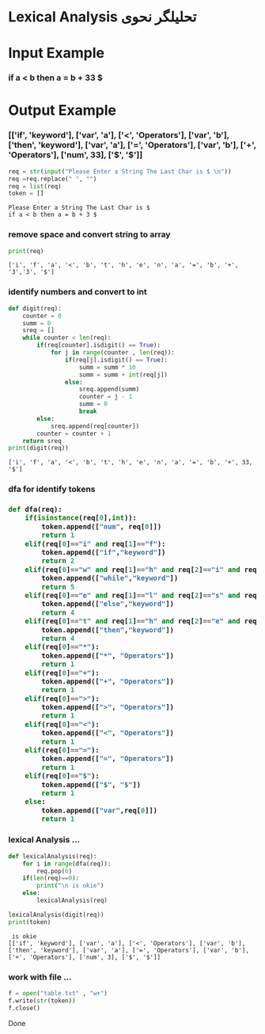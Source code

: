 <h1>Lexical Analysis    تحلیلگر نحوی</h1>
<h1> Input Example </h1>
    <h3> if a < b then a = b + 33 $ </h3>
    
<h1> Output Example </h1>
    <h3>[['if', 'keyword'], ['var', 'a'], ['<', 'Operators'], ['var', 'b'], ['then', 'keyword'], ['var', 'a'], ['=', 'Operators'], ['var', 'b'], ['+', 'Operators'], ['num', 33], ['$', '$']] </h3>


```python
req = str(input("Please Enter a String The Last Char is $ \n"))
req =req.replace(" ", "")
req = list(req)
token = []
```

    Please Enter a String The Last Char is $ 
    if a < b then a = b + 3 $
    

<h3> remove space and convert string to array </h3>


```python
print(req)
```

    ['i', 'f', 'a', '<', 'b', 't', 'h', 'e', 'n', 'a', '=', 'b', '+', '3','3', '$']
    

<h3> identify numbers and convert to int </h3>


```python
def digit(req):
    counter = 0
    summ = 0 
    sreq = []
    while counter < len(req):
        if(req[counter].isdigit() == True):
            for j in range(counter , len(req)):
                if(req[j].isdigit() == True):
                    summ = summ * 10
                    summ = summ + int(req[j])                    
                else:
                    sreq.append(summ)
                    counter = j - 1 
                    summ = 0
                    break
        else:
            sreq.append(req[counter])
        counter = counter + 1 
    return sreq
print(digit(req))
```

    ['i', 'f', 'a', '<', 'b', 't', 'h', 'e', 'n', 'a', '=', 'b', '+', 33, '$']
    

<h3>dfa for identify tokens<h3>


```python
def dfa(req):
    if(isinstance(req[0],int)):
        token.append(["num", req[0]])
        return 1
    elif(req[0]=="i" and req[1]=="f"):
        token.append(["if","keyword"])
        return 2
    elif(req[0]=="w" and req[1]=="h" and req[2]=="i" and req[3]=="l" and req[4]=="e"):
        token.append(["while","keyword"])
        return 5
    elif(req[0]=="e" and req[1]=="l" and req[2]=="s" and req[3]=="e"):
        token.append(["else","keyword"])
        return 4
    elif(req[0]=="t" and req[1]=="h" and req[2]=="e" and req[3]=="n"):
        token.append(["then","keyword"])
        return 4
    elif(req[0]=="*"):
        token.append(["*", "Operators"])
        return 1
    elif(req[0]=="+"):
        token.append(["+", "Operators"])
        return 1
    elif(req[0]==">"):
        token.append([">", "Operators"])
        return 1
    elif(req[0]=="<"):
        token.append(["<", "Operators"])
        return 1
    elif(req[0]=="="):
        token.append(["=", "Operators"])
        return 1
    elif(req[0]=="$"):
        token.append(["$", "$"])
        return 1
    else:
        token.append(["var",req[0]])
        return 1

```

<h3> lexical Analysis ... </h3>


```python
def lexicalAnalysis(req):
    for i in range(dfa(req)):
        req.pop(0)
    if(len(req)==0):
        print("\n is okie")
    else:
        lexicalAnalysis(req)

lexicalAnalysis(digit(req))
print(token)
```

    
     is okie
    [['if', 'keyword'], ['var', 'a'], ['<', 'Operators'], ['var', 'b'], ['then', 'keyword'], ['var', 'a'], ['=', 'Operators'], ['var', 'b'], ['+', 'Operators'], ['num', 3], ['$', '$']]
    

<h3> work with file ... </h3>


```python
f = open("table.txt" , "w+")
f.write(str(token))
f.close()
```

Done


```python

```
